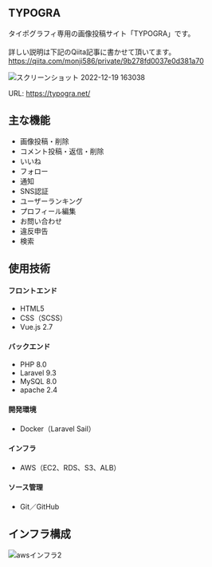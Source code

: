 ## TYPOGRA
タイポグラフィ専用の画像投稿サイト「TYPOGRA」です。<br><br>
詳しい説明は下記のQiita記事に書かせて頂いてます。<br>
https://qiita.com/monji586/private/9b278fd0037e0d381a70

![スクリーンショット 2022-12-19 163038](https://user-images.githubusercontent.com/99548041/208413199-ab9fe208-137e-47ea-b2a3-4773a9427bab.png)

URL:
https://typogra.net/

## 主な機能

- 画像投稿・削除
- コメント投稿・返信・削除
- いいね
- フォロー
- 通知
- SNS認証
- ユーザーランキング
- プロフィール編集
- お問い合わせ
- 違反申告
- 検索

## 使用技術

#### フロントエンド
- HTML5
- CSS（SCSS）
- Vue.js 2.7

#### バックエンド
- PHP 8.0
- Laravel 9.3
- MySQL 8.0
- apache 2.4

#### 開発環境
- Docker（Laravel Sail）

#### インフラ
- AWS（EC2、RDS、S3、ALB）

#### ソース管理
- Git／GitHub

## インフラ構成
![awsインフラ2](https://user-images.githubusercontent.com/99548041/208413990-299a3948-4c7a-4d03-bd03-5ee440b223de.jpg)
